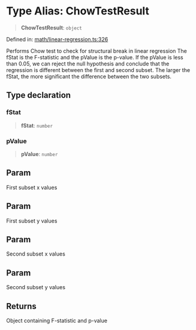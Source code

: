 # Type Alias: ChowTestResult

> **ChowTestResult**: `object`

Defined in: [math/linear-regression.ts:326](https://github.com/GeoDaCenter/openassistant/blob/fd29806c870b11792765637bc0dc6fbb46bd3016/packages/echarts/src/math/linear-regression.ts#L326)

Performs Chow test to check for structural break in linear regression
The fStat is the F-statistic and the pValue is the p-value.
If the pValue is less than 0.05, we can reject the null hypothesis and conclude that the regression is different between the first and second subset.
The larger the fStat, the more significant the difference between the two subsets.

## Type declaration

### fStat

> **fStat**: `number`

### pValue

> **pValue**: `number`

## Param

First subset x values

## Param

First subset y values

## Param

Second subset x values

## Param

Second subset y values

## Returns

Object containing F-statistic and p-value
